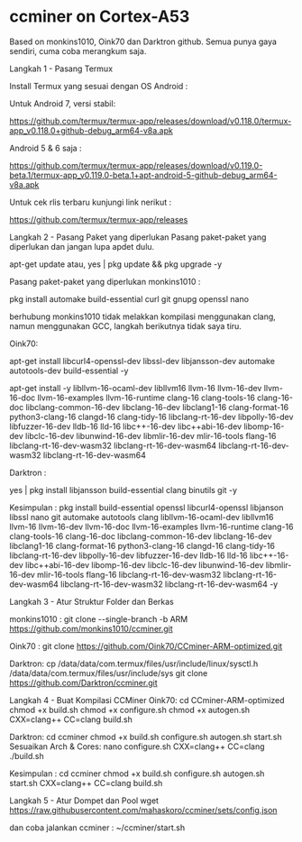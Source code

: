 # ccminer on Cortex-A53
Based on monkins1010, Oink70 dan Darktron github. Semua punya gaya sendiri, cuma coba merangkum saja.

Langkah 1 - Pasang Termux

Install Termux yang sesuai dengan OS Android :

Untuk Android 7, versi stabil:

https://github.com/termux/termux-app/releases/download/v0.118.0/termux-app_v0.118.0+github-debug_arm64-v8a.apk

Android 5 & 6 saja :

https://github.com/termux/termux-app/releases/download/v0.119.0-beta.1/termux-app_v0.119.0-beta.1+apt-android-5-github-debug_arm64-v8a.apk

Untuk cek rlis terbaru kunjungi link nerikut :

https://github.com/termux/termux-app/releases

Langkah 2 - Pasang Paket yang diperlukan
Pasang paket-paket yang diperlukan dan jangan lupa apdet dulu.

apt-get update
atau,
yes | pkg update && pkg upgrade -y

Pasang paket-paket yang diperlukan
monkins1010 :

pkg install automake build-essential curl git gnupg openssl nano

berhubung monkins1010 tidak melakkan kompilasi menggunakan clang, namun menggunakan GCC, langkah berikutnya tidak saya tiru. 

Oink70:

apt-get install libcurl4-openssl-dev libssl-dev libjansson-dev automake autotools-dev build-essential -y

apt-get install -y libllvm-16-ocaml-dev libllvm16 llvm-16 llvm-16-dev llvm-16-doc llvm-16-examples llvm-16-runtime clang-16 clang-tools-16 clang-16-doc libclang-common-16-dev libclang-16-dev libclang1-16 clang-format-16 python3-clang-16 clangd-16 clang-tidy-16 libclang-rt-16-dev libpolly-16-dev libfuzzer-16-dev lldb-16 lld-16 libc++-16-dev libc++abi-16-dev libomp-16-dev libclc-16-dev libunwind-16-dev libmlir-16-dev mlir-16-tools flang-16 libclang-rt-16-dev-wasm32 libclang-rt-16-dev-wasm64 libclang-rt-16-dev-wasm32 libclang-rt-16-dev-wasm64

Darktron :

yes | pkg install libjansson build-essential clang binutils git -y

Kesimpulan : 
pkg install build-essential openssl libcurl4-openssl libjanson libssl nano git automake autotools clang libllvm-16-ocaml-dev libllvm16 llvm-16 llvm-16-dev llvm-16-doc llvm-16-examples llvm-16-runtime clang-16 clang-tools-16 clang-16-doc libclang-common-16-dev libclang-16-dev libclang1-16 clang-format-16 python3-clang-16 clangd-16 clang-tidy-16 libclang-rt-16-dev libpolly-16-dev libfuzzer-16-dev lldb-16 lld-16 libc++-16-dev libc++abi-16-dev libomp-16-dev libclc-16-dev libunwind-16-dev libmlir-16-dev mlir-16-tools flang-16 libclang-rt-16-dev-wasm32 libclang-rt-16-dev-wasm64 libclang-rt-16-dev-wasm32 libclang-rt-16-dev-wasm64 -y

Langkah 3 - Atur Struktur Folder dan Berkas

monkins1010 :
git clone --single-branch -b ARM https://github.com/monkins1010/ccminer.git

Oink70 :
git clone https://github.com/Oink70/CCminer-ARM-optimized.git

Darktron:
cp /data/data/com.termux/files/usr/include/linux/sysctl.h /data/data/com.termux/files/usr/include/sys
git clone https://github.com/Darktron/ccminer.git

Langkah 4 - Buat Kompilasi CCMiner
Oink70:
cd CCminer-ARM-optimized
chmod +x build.sh
chmod +x configure.sh
chmod +x autogen.sh
CXX=clang++ CC=clang build.sh

Darktron:
cd ccminer
chmod +x build.sh configure.sh autogen.sh start.sh
Sesuaikan Arch & Cores:
nano configure.sh
CXX=clang++ CC=clang ./build.sh

Kesimpulan :
cd ccminer
chmod +x build.sh configure.sh autogen.sh start.sh
CXX=clang++ CC=clang build.sh

Langkah 5 - Atur Dompet dan Pool
wget https://raw.githubusercontent.com/mahaskoro/ccminer/sets/config.json

dan coba jalankan ccminer :
~/ccminer/start.sh
